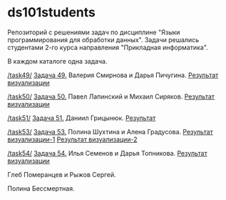 # ds101students

Репозиторий с решениями задач по дисциплине "Языки программирования для обработки данных". Задачи решались студентами 2-го курса направления "Прикладная информатика".

В каждом каталоге одна задача.

[/task49/](https://github.com/dchaly/ds101students/tree/master/task49) [Задача 49.](https://github.com/infoculture/datatasks/issues/49) Валерия Смирнова и Дарья Пичугина. [Результат визуализации](https://github.com/dchaly/ds101students/blob/master/task50/uranium.pdf)

[/task50/](https://github.com/dchaly/ds101students/tree/master/task50) [Задача 50.](https://github.com/infoculture/datatasks/issues/50) Павел Лапинский и Михаил Сиряков. [Результат визуализации](https://github.com/dchaly/ds101students/blob/master/task50/uranium.pdf)

[/task51/](https://github.com/dchaly/ds101students/tree/master/task51) [Задача 51.](https://github.com/infoculture/datatasks/issues/51) Даниил Грицынюк. [Результат](https://github.com/dchaly/ds101students/blob/master/task51/new_site.html)

[/task53/](https://github.com/dchaly/ds101students/tree/master/task53) [Задача 53.](https://github.com/infoculture/datatasks/issues/53) Полина Шухтина и Алена Градусова. [Результат визуализации-1](https://github.com/dchaly/ds101students/blob/master/task53/task53-1.pdf)  [Результат визуализации-2](https://github.com/dchaly/ds101students/blob/master/task53/task53-2.pdf)

[/task54/](https://github.com/dchaly/ds101students/tree/master/task54) [Задача 54.](https://github.com/infoculture/datatasks/issues/54) Илья Семенов и Дарья Топникова. [Результат визуализации](https://github.com/dchaly/ds101students/blob/master/task54/task54.pdf)

Глеб Померанцев и Рыжов Сергей.

Полина Бессмертная.


